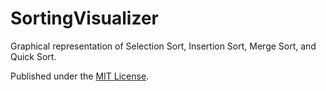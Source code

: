 SortingVisualizer
=================

Graphical representation of Selection Sort, Insertion Sort, Merge Sort, and Quick Sort.

Published under the [MIT License](https://opensource.org/licenses/MIT).
